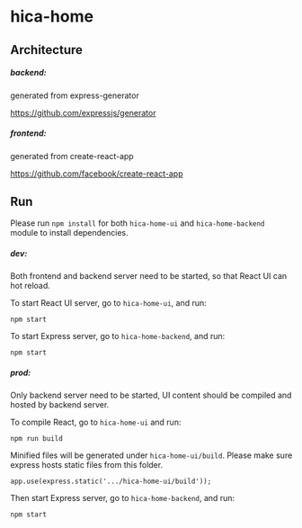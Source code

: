 # hica-home

## Architecture
##### backend:

generated from express-generator

https://github.com/expressjs/generator

##### frontend:

generated from create-react-app

https://github.com/facebook/create-react-app

## Run
Please run `npm install` for both `hica-home-ui` and `hica-home-backend` module to install dependencies.

##### dev:

Both frontend and backend server need to be started, so that React UI can hot reload.

To start React UI server, go to `hica-home-ui`, and run:

	npm start


To start Express server, go to `hica-home-backend`, and run:

	npm start


##### prod:

Only backend server need to be started, UI content should be compiled and hosted by backend server.

To compile React, go to `hica-home-ui` and run:

	npm run build

Minified files will be generated under `hica-home-ui/build`. Please make sure express hosts static files from this folder.

	app.use(express.static('.../hica-home-ui/build'));

Then start Express server, go to `hica-home-backend`, and run:

	npm start
